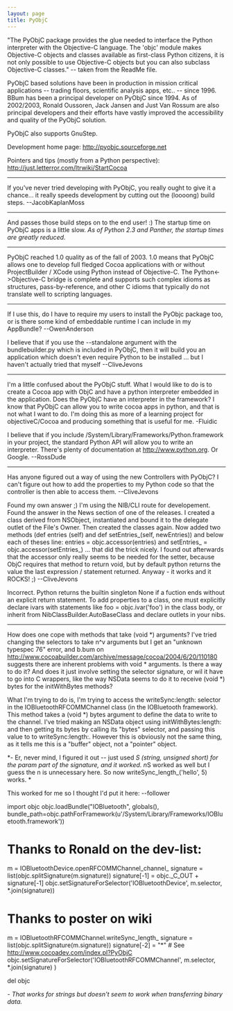 ```yaml
---
layout: page
title: PyObjC
---
```




"The PyObjC package provides the glue needed to interface the Python interpreter with the Objective-C language. The 'objc' module makes Objective-C objects and classes available as first-class Python citizens, it is not only possible to use Objective-C objects but you can also subclass Objective-C classes."  -- taken from the ReadMe file.

PyObjC based solutions have been in production in mission critical applications -- trading floors, scientific analysis apps, etc.. -- since 1996.  BBum has been a principal developer on PyObjC since 1994.   As of 2002/2003, Ronald Oussoren, Jack Jansen and Just Van Rossum are also principal developers and their efforts have vastly improved the accessibility and quality of the PyObjC solution.

PyObjC also supports GnuStep.

Development home page:  http://pyobjc.sourceforge.net

Pointers and tips (mostly from a Python perspective):  http://just.letterror.com/ltrwiki/StartCocoa

----

If you've never tried developing with PyObjC, you really ought to give it a chance... it really speeds development by cutting out the (loooong) build steps. --JacobKaplanMoss

----

And passes those build steps on to the end user! :)  The startup time on PyObjC apps is a little slow. *As of Python 2.3 and Panther, the startup times are greatly reduced.*

----

PyObjC reached 1.0 quality as of the fall of 2003.  1.0 means that PyObjC allows one to develop full fledged Cocoa applications with or without ProjectBuilder / XCode using Python instead of Objective-C.   The Python<->Objective-C bridge is complete and supports such complex idioms as structures, pass-by-reference, and other C idioms that typically do not translate well to scripting languages.

----

If I use this, do I have to require my users to install the PyObjc package too, or is there some kind of embeddable runtime I can include in my AppBundle?  --OwenAnderson

I believe that if you use the --standalone argument with the bundlebuilder.py which is included in PyObjC, then it will build you an application which doesn't even require Python to be installed ... but I haven't actually tried that myself --CliveJevons

----

I'm a little confused about the PyObjC stuff.  What I would like to do is to create a Cocoa app with ObjC and have a python interpreter embedded in the application. Does the PyObjC have an interpreter in the framework?  I know that PyObjC can allow you to write cocoa apps in python, and that is not what I want to do.  I'm doing this as more of a learning project for objectiveC/Cocoa and producing something that is useful for me. 
-Fluidic

I believe that if you include /System/Library/Frameworks/Python.framework in your project, the standard Python API will allow you to write an interpreter.  There's plenty of documentation at http://www.python.org.  Or Google.  --RossDude

----

Has anyone figured out a way of using the new Controllers with PyObjC? I can't figure out how to add the properties to my Python code so that the controller is then able to access them. --CliveJevons

Found my own answer ;) I'm using the NIB/CLI route for developement. Found the answer in the News section of one of the releases. I created a class derived from NSObject, instantiated and bound it to the delegate outlet of the File's Owner. Then created the classes again. Now added two methods (def entries (self) and def setEntries_(self, newEntries)) and below each of theses line:     entries = objc.accessor(entries) and     setEntries_ = objc.accessor(setEntries_) ... that did the trick nicely. I found out afterwards that the accessor only really seems to be needed for the setter, because ObjC requires that method to return void, but by default python returns the value the last expression / statement returned. Anyway - it works and it ROCKS! ;) --CliveJevons

Incorrect. Python returns the builtin singleton     None if a fuction ends without an explicit return statement. To add properties to a class, one must explicitly declare ivars with statements like     foo = objc.ivar('foo') in the class body, or inherit from     NibClassBuilder.AutoBaseClass and declare outlets in your nibs.

----

How does one cope with methods that take (void *) arguments? I've tried changing the selectors to take n^v arguments but I get an "unknown typespec 76" error, and b.bum on http://www.cocoabuilder.com/archive/message/cocoa/2004/6/20/110180 suggests there are inherent problems with void * arguments.   Is there a way to do it?  And does it just involve setting the selector signature, or wil it have to go into C wrappers, like the way NSData seems to do it to receive (void *) bytes for the initWithBytes methods?   

What I'm trying to do is, I'm trying to access the writeSync:length: selector in the IOBluetoothRFCOMMChannel class (in the IOBluetooth framework). This method takes a (void *) bytes argument to define the data to write to the channel. I've tried making an NSData object using initWithBytes:length: and then getting its bytes by calling its "bytes" selector, and passing this value to to writeSync:length:.  However this is obviously not the same thing, as it tells me this is a "buffer" object, not a "pointer" object.

 *- Er, never mind, I figured it out -- just used      *S (string, unsigned short) for the param part of the signature, and it worked.      n*S worked as well but I guess the     n is unnecessary here. So now writeSync_length_('hello', 5) works.  *

This worked for me so I thought I'd put it here: --follower

    
import objc
objc.loadBundle("IOBluetooth",
                globals(),
                bundle_path=objc.pathForFramework(u'/System/Library/Frameworks/IOBluetooth.framework'))

# Thanks to Ronald on the dev-list:
m = IOBluetoothDevice.openRFCOMMChannel_channel_
signature = list(objc.splitSignature(m.signature))
signature[-1] = objc._C_OUT + signature[-1]
objc.setSignatureForSelector('IOBluetoothDevice', m.selector, *.join(signature))

# Thanks to poster on wiki
m = IOBluetoothRFCOMMChannel.writeSync_length_
signature = list(objc.splitSignature(m.signature))
signature[-2] = "*" # See <http://www.cocoadev.com/index.pl?PyObjC>
objc.setSignatureForSelector('IOBluetoothRFCOMMChannel',
                             m.selector,
                             *.join(signature)
                             )

del objc




*- That works for strings but doesn't seem to work when transferring binary data.*

